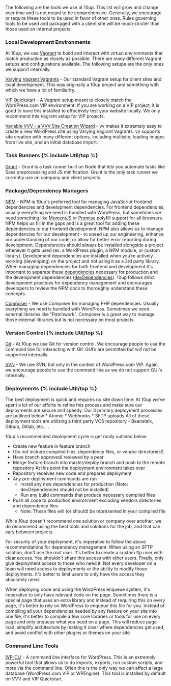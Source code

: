 The following are the tools we use at 10up. This list will grow and change over time and is not meant to be comprehensive. Generally, we encourage or require these tools to be used in favor of other ones. Rules governing tools to be used and packaged with a client site will be much stricter than those used on internal projects.

<h3 id="local-development">Local Development Environments</h3>

At 10up, we use [Vagrant](https://www.vagrantup.com/) to build and interact with virtual environments that match production as closely as possible. There are many different Vagrant setups and configurations available. The following setups are the only ones we support internally.

[Varying Vagrant Vagrants](https://github.com/Varying-Vagrant-Vagrants/VVV) - Our standard Vagrant setup for client sites and local development. This was originally a 10up project and something with which we have a lot of familiarity.

[VIP Quickstart](https://github.com/Automattic/vip-quickstart) - A Vagrant setup meant to closely match the WordPress.com VIP environment. If you are working on a VIP project, it is good to have this installed to effectively test your website locally. We only recommend this Vagrant setup for VIP projects.

[Variable VVV - a VVV Site Creation Wizard](https://github.com/bradp/vv) - vv makes it extremely easy to create a new WordPress site using Varying Vagrant Vagrants. vv supports site creation with many different options, including multisite, loading images from live site, and an initial database import.

<h3 id="task-runners">Task Runners {% include Util/top %}</h3>

[Grunt](http://gruntjs.com/) - Grunt is a task runner built on Node that lets you automate tasks like Sass preprocessing and JS minification. Grunt is the only task runner we currently use on company and client projects.

<h3 id="package-managers">Package/Dependency Managers</h3>

[NPM](https://www.npmjs.com/) - NPM is 10up's preferred tool for managing JavaScript frontend dependencies and development dependencies. For frontend dependencies, usually everything we need is bundled with WordPress, but sometimes we need something like [MomentJS](http://momentjs.com/) or [Promise](https://developer.mozilla.org/en-US/docs/Web/JavaScript/Reference/Global_Objects/Promise) polyfill support for all browsers. NPM helps us fill in the gaps and is a great tool for adding these dependencies to our frontend development. NPM also allows us to manage dependencies for our development - to speed up our engineering, enhance our understanding of our code, or allow for better error reporting during development. Dependencies should always be installed alongside a project whenever it gets used (ex. a WordPress plugin, a NPM module, or custom library). Development dependencies are installed when you’re actively working (developing) on the project and not using it as a 3rd party library. When managing dependencies for both frontend and development it's important to separate these [dependencies](https://docs.npmjs.com/files/package.json#dependencies) necessary for production and the development dependencies ([devDependencies](https://docs.npmjs.com/files/package.json#devdependencies)). 10up follows strict development practices for dependency management and encourages developers to review the NPM docs to thoroughly understand these concepts.

[Composer](https://getcomposer.org) - We use Composer for managing PHP dependencies. Usually everything we need is bundled with WordPress. Sometimes we need external libraries like "Patchwork". Composer is a great way to manage those external libraries but is not necessary on most projects

<h3 id="version-control">Version Control {% include Util/top %}</h3>

[Git](http://git-scm.com) - At 10up we use Git for version control. We encourage people to use the command line for interacting with Git. GUI’s are permitted but will not be supported internally.

[SVN](https://subversion.apache.org/) - We use SVN, but only in the context of WordPress.com VIP. Again, we encourage people to use the command line as we do not support GUI's internally.

<h3 id="deployments">Deployments {% include Util/top %}</h3>
The best deployment is quick and requires no site down time: At 10up we’ve spent a lot of our efforts to refine this process and make sure our deployments are secure and speedy. Our 3 primary deployment processes are outlined below
* Atomic
* Webhooks
* SFTP uploads
All of these deployment tools are utilizing a third party VCS repository - Beanstalk, Github, Gitlab, etc... .

10up's recommended deployment cycle is get really outlined below

* Create new feature in feature branch
* (Do not include compiled files, dependency files, or vendor directories!)
* Have branch approved/ reviewed by a peer
* Merge feature branch into master/deploy branch and push to the remote repository
At this point the deployment environment takes over
* Repository receives new code and prepares deployment
* Any pre-deployment commands are run
	* Install any new dependencies for production (Note: devDependencies should not be installed)
	* Run any build commands that produce necessary compiled files
* Push all code to production environment excluding vendors directories and dependency files
	* Note: These files will (or should) be represented in your compiled file

While 10up doesn't recommend one solution or company over another, we do recommend using the best tools and solutions for the job, and that can vary between projects.

For security of your deployment, it's imperative to follow the above recommendations for dependency management. When using an SFTP solution, don't use the root user. It's better to create a custom ftp user with clear access. You shouldn't share this access with other users. Finally, only give deployment access to those who need it. Not every developer on a team will need access to deployments or the ability to modify those deployments. It's better to limit users to only have the access they absolutely need.

When deploying code and using the WordPress enqueue system, it's imperative to only have relevant code on the page. Sometimes there is a special page that uses an extra library and instead of requiring this on every page, it's better to rely on WordPress to enqueue this file for you. Instead of compiling all your dependencies needed by any feature on your site into one file, it's better to compile a few core libraries or tools for use on every page and only enqueue what you need on a page. This will reduce page load, simplify architecture by making it clear where dependencies get used, and avoid conflict with other plugins or themes on your site.

<h3 id="command-line">Command Line Tools</h3>

[WP-CLI](http://wp-cli.org) - A command line interface for WordPress. This is an extremely powerful tool that allows us to do imports, exports, run custom scripts, and more via the command line. Often this is the only way we can affect a large database (WordPress.com VIP or WPEngine). This tool is installed by default on VVV and VIP Quickstart.
